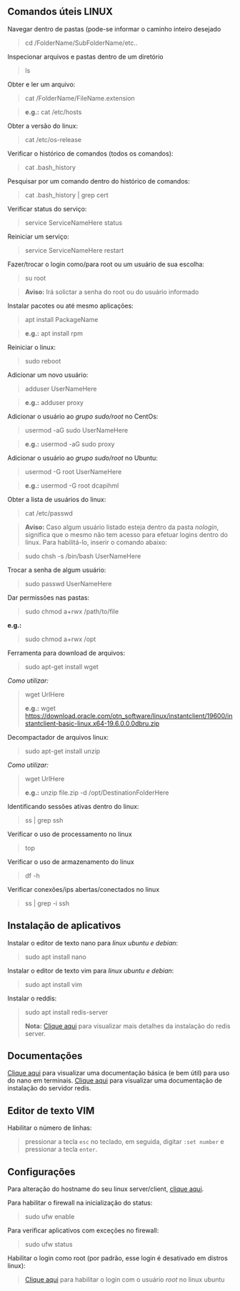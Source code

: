## Comandos úteis LINUX
  
  Navegar dentro de pastas (pode-se informar o caminho inteiro desejado
  > cd /FolderName/SubFolderName/etc..
  
  Inspecionar arquivos e pastas dentro de um diretório
  > ls
  
  Obter e ler um arquivo:
  > cat /FolderName/FileName.extension
  
  > **e.g.:** cat /etc/hosts
  
  Obter a versão do linux:
  > cat /etc/os-release
  
  Verificar o histórico de comandos (todos os comandos):
  > cat .bash_history
  
  Pesquisar por um comando dentro do histórico de comandos:
  > cat .bash_history | grep cert
  
  Verificar status do serviço:
  > service ServiceNameHere status

  Reiniciar um serviço:
  > service ServiceNameHere restart

  Fazer/trocar o login como/para root ou um usuário de sua escolha:
  > su root
  
  > **Aviso:** Irá solictar a senha do root ou do usuário informado
  
  Instalar pacotes ou até mesmo aplicações:
  > apt install PackageName
  
  > **e.g.:** apt install rpm
 
  Reiniciar o linux:
  > sudo reboot
  
  Adicionar um novo usuário:
  > adduser UserNameHere
  
  > **e.g.:** adduser proxy
  
  Adicionar o usuário ao *grupo sudo/root* no CentOs:
  > usermod -aG sudo UserNameHere  
  
  > **e.g.:** usermod -aG sudo proxy
    
  Adicionar o usuário ao *grupo sudo/root* no Ubuntu:
  > usermod -G root UserNameHere
  
  > **e.g.:** usermod -G root dcapihml
  
  Obter a lista de usuários do linux:
  > cat /etc/passwd
  
  > **Aviso:** Caso algum usuário listado esteja dentro da pasta *nologin*, significa que o mesmo não tem acesso para efetuar logins dentro do linux. Para habilitá-lo, inserir o comando abaixo:
  
  > sudo chsh -s /bin/bash UserNameHere
  
  Trocar a senha de algum usuário:
  > sudo passwd UserNameHere
  
  Dar permissões nas pastas:
  > sudo chmod a+rwx /path/to/file
  
  **e.g.:**
  > sudo chmod a+rwx /opt
  
  
  Ferramenta para download de arquivos:
  > sudo apt-get install wget
  
  *Como utilizar:*
  > wget UrlHere
  >
  > **e.g.:** wget https://download.oracle.com/otn_software/linux/instantclient/19600/instantclient-basic-linux.x64-19.6.0.0.0dbru.zip
  
  
  Decompactador de arquivos linux:
  > sudo apt-get install unzip
  
  *Como utilizar:*
  > wget UrlHere
  >
  > **e.g.:** unzip file.zip -d /opt/DestinationFolderHere
  
  Identificando sessões ativas dentro do linux:
  > ss | grep ssh
  
  Verificar o uso de processamento no linux
  > top
  
  Verificar o uso de armazenamento do linux
  > df -h
  
  Verificar conexões/ips abertas/conectados no linux
  > ss | grep -i ssh
  
  
  
## Instalação de aplicativos
  
  Instalar o editor de texto nano para *linux ubuntu e debian*:
  > sudo apt install nano
  
  Instalar o editor de texto vim para *linux ubuntu e debian*:
  > sudo apt install vim
  
  Instalar o reddis:
  > sudo apt install redis-server
  >
  > **Nota:** [Clique aqui](https://redis.io/topics/quickstart) para visualizar mais detalhes da instalação do redis server.
  
  
## Documentações
  
  [Clique aqui](https://linuxize.com/post/how-to-use-nano-text-editor) para visualizar uma documentação básica (e bem útil) para uso do nano em terminais.
  [Clique aqui](https://www.digitalocean.com/community/tutorials/how-to-install-and-secure-redis-on-ubuntu-18-04-pt) para visualizar uma documentação de instalação do servidor redis.
  
## Editor de texto VIM

  Habilitar o número de linhas:
  > pressionar a tecla `esc` no teclado, em seguida, digitar `:set number` e pressionar a tecla `enter`.
  

## Configurações

  Para alteração do hostname do seu linux server/client, [clique aqui](https://www.cyberciti.biz/faq/ubuntu-change-hostname-command/).
  
  Para habilitar o firewall na inicialização do status:
  > sudo ufw enable
  
  Para verificar aplicativos com exceções no firewall:
  > sudo ufw status
  
  Habilitar o login como root (por padrão, esse login é desativado em distros linux):
  
  > [Clique aqui](https://linuxconfig.org/allow-ssh-root-login-on-ubuntu-20-04-focal-fossa-linux) para habilitar o login com o usuário *root* no linux ubuntu
